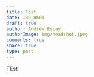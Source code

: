 ```yaml
---
title: Test
date: I3O_8601
draft: true
author: Andrew Escay
authorImage: img/headshot.jpeg
comments: true
share: true
type: post
---
```

TEst
